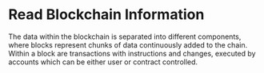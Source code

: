 # Read Blockchain Information

The data within the blockchain is separated into different components, where blocks represent chunks of data continuously added to the chain. Within a block are transactions with instructions and changes, executed by accounts which can be either user or contract controlled.
